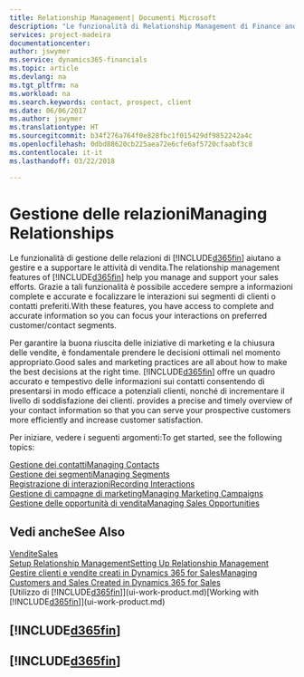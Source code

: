 ```yaml
---
title: Relationship Management| Documenti Microsoft
description: "Le funzionalità di Relationship Management di Finance and Operations, Business edition supportano le attività di vendita e consentono di accedere alle informazioni sui contatti e i potenziali clienti in modo da poter assistere in modo efficiente i clienti."
services: project-madeira
documentationcenter: 
author: jswymer
ms.service: dynamics365-financials
ms.topic: article
ms.devlang: na
ms.tgt_pltfrm: na
ms.workload: na
ms.search.keywords: contact, prospect, client
ms.date: 06/06/2017
ms.author: jswymer
ms.translationtype: HT
ms.sourcegitcommit: b34f276a764f0e828fbc1f015429df9852242a4c
ms.openlocfilehash: 0dbd88620cb225aea72e6cfe6af5720cfaabf3c8
ms.contentlocale: it-it
ms.lasthandoff: 03/22/2018

---
```

# <a name="managing-relationships"></a><span data-ttu-id="71744-103">Gestione delle relazioni</span><span class="sxs-lookup"><span data-stu-id="71744-103">Managing Relationships</span></span>
<span data-ttu-id="71744-104">Le funzionalità di gestione delle relazioni di [!INCLUDE[d365fin](includes/d365fin_md.md)] aiutano a gestire e a supportare le attività di vendita.</span><span class="sxs-lookup"><span data-stu-id="71744-104">The relationship management features of [!INCLUDE[d365fin](includes/d365fin_md.md)] help you manage and support your sales efforts.</span></span> <span data-ttu-id="71744-105">Grazie a tali funzionalità è possibile accedere sempre a informazioni complete e accurate e focalizzare le interazioni sui segmenti di clienti o contatti preferiti.</span><span class="sxs-lookup"><span data-stu-id="71744-105">With these features, you have access to complete and accurate information so you can focus your interactions on preferred customer/contact segments.</span></span>

<span data-ttu-id="71744-106">Per garantire la buona riuscita delle iniziative di marketing e la chiusura delle vendite, è fondamentale prendere le decisioni ottimali nel momento appropriato.</span><span class="sxs-lookup"><span data-stu-id="71744-106">Good sales and marketing practices are all about how to make the best decisions at the right time.</span></span> [!INCLUDE[d365fin](includes/d365fin_md.md)]<span data-ttu-id="71744-107"> offre un quadro accurato e tempestivo delle informazioni sui contatti consentendo di presentarsi in modo efficace a potenziali clienti, nonché di incrementare il livello di soddisfazione dei clienti.</span><span class="sxs-lookup"><span data-stu-id="71744-107"> provides a precise and timely overview of your contact information so that you can serve your prospective customers more efficiently and increase customer satisfaction.</span></span>

<span data-ttu-id="71744-108">Per iniziare, vedere i seguenti argomenti:</span><span class="sxs-lookup"><span data-stu-id="71744-108">To get started, see the following topics:</span></span>

[<span data-ttu-id="71744-109">Gestione dei contatti</span><span class="sxs-lookup"><span data-stu-id="71744-109">Managing Contacts</span></span>](marketing-contacts.md)  
[<span data-ttu-id="71744-110">Gestione dei segmenti</span><span class="sxs-lookup"><span data-stu-id="71744-110">Managing Segments</span></span>](marketing-segments.md)  
[<span data-ttu-id="71744-111">Registrazione di interazioni</span><span class="sxs-lookup"><span data-stu-id="71744-111">Recording Interactions</span></span>](marketing-interactions.md)  
[<span data-ttu-id="71744-112">Gestione di campagne di marketing</span><span class="sxs-lookup"><span data-stu-id="71744-112">Managing Marketing Campaigns</span></span>](marketing-campaigns.md)  
[<span data-ttu-id="71744-113">Gestione delle opportunità di vendita</span><span class="sxs-lookup"><span data-stu-id="71744-113">Managing Sales Opportunities</span></span>](marketing-manage-sales-opportunities.md)

## <a name="see-also"></a><span data-ttu-id="71744-114">Vedi anche</span><span class="sxs-lookup"><span data-stu-id="71744-114">See Also</span></span>
[<span data-ttu-id="71744-115">Vendite</span><span class="sxs-lookup"><span data-stu-id="71744-115">Sales</span></span>](sales-manage-sales.md)  
[<span data-ttu-id="71744-116">Setup Relationship Management</span><span class="sxs-lookup"><span data-stu-id="71744-116">Setting Up Relationship Management</span></span>](marketing-setup-marketing.md)  
[<span data-ttu-id="71744-117">Gestire clienti e vendite creati in Dynamics 365 for Sales</span><span class="sxs-lookup"><span data-stu-id="71744-117">Managing Customers and Sales Created in Dynamics 365 for Sales</span></span>](marketing-integrate-dynamicscrm.md)  
<span data-ttu-id="71744-118">[Utilizzo di [!INCLUDE[d365fin](includes/d365fin_md.md)]](ui-work-product.md)</span><span class="sxs-lookup"><span data-stu-id="71744-118">[Working with [!INCLUDE[d365fin](includes/d365fin_md.md)]](ui-work-product.md)</span></span>  

## [!INCLUDE[d365fin](includes/free_trial_md.md)]  
## [!INCLUDE[d365fin](includes/training_link_md.md)]

